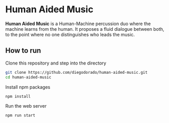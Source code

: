 # Human Aided Music

**Human Aided Music** is a Human-Machine percussion duo where the machine learns from the human. It proposes a fluid dialogue between both, to the point where no one distinguishes who leads the music.

## How to run 

Clone this repository and step into the directory

```bash
git clone https://github.com/diegodorado/human-aided-music.git
cd human-aided-music
```

Install npm packages

```bash
npm install
```

Run the web server
```bash
npm run start
```

